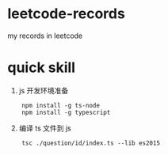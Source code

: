 # leetcode-records

my records in leetcode

# quick skill

1. js 开发环境准备

```
    npm install -g ts-node
    npm install -g typescript
```

2. 编译 ts 文件到 js

```
    tsc ./question/id/index.ts --lib es2015
```
